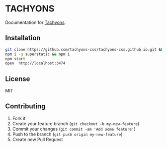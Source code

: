 # TACHYONS

Documentation for [Tachyons](http://tachyons.io).

## Installation

```sh
git clone https://github.com/tachyons-css/tachyons-css.github.io.git && cd $_
npm i -g superstatic && npm i
npm start
open  http://localhost:3474
```

## License

MIT

## Contributing

1. Fork it
2. Create your feature branch (`git checkout -b my-new-feature`)
3. Commit your changes (`git commit -am 'Add some feature'`)
4. Push to the branch (`git push origin my-new-feature`)
5. Create new Pull Request
